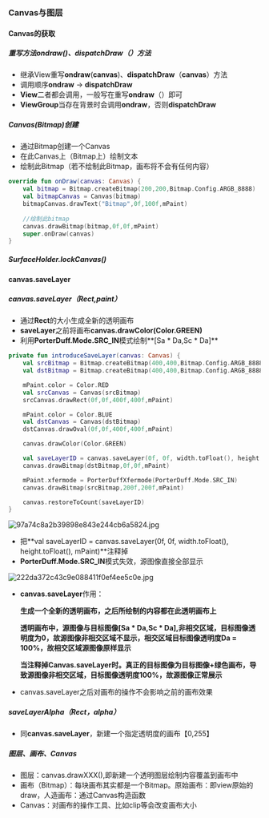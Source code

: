 ### Canvas与图层

#### Canvas的获取

##### 重写方法ondraw()、dispatchDraw（）方法

- 继承View重写**ondraw**(**canvas**)、**dispatchDraw**（**canvas**）方法
- 调用顺序**ondraw** -> **dispatchDraw**
- **View**二者都会调用，一般写在重写**ondraw**（）即可
- **ViewGroup**当存在背景时会调用**ondraw**，否则**dispatchDraw**

##### Canvas(Bitmap)创建

- 通过Bitmap创建一个Canvas
- 在此Canvas上（Bitmap上）绘制文本
- 绘制此Bitmap（若不绘制此Bitmap，画布将不会有任何内容）

```kotlin
override fun onDraw(canvas: Canvas) {
    val bitmap = Bitmap.createBitmap(200,200,Bitmap.Config.ARGB_8888)
    val bitmapCanvas = Canvas(bitmap)
    bitmapCanvas.drawText("Bitmap",0f,100f,mPaint)
    
    //绘制此bitmap
    canvas.drawBitmap(bitmap,0f,0f,mPaint)
    super.onDraw(canvas)
}
```

##### SurfaceHolder.lockCanvas()

#### canvas.saveLayer

##### canvas.saveLayer（Rect,paint）

- 通过**Rect**的大小生成全新的透明画布
- **saveLayer**之前将画布**canvas.drawColor(Color.GREEN)**
- 利用**PorterDuff.Mode.SRC_IN**模式绘制**[Sa * Da,Sc * Da]**

```kotlin
private fun introduceSaveLayer(canvas: Canvas) {
    val srcBitmap = Bitmap.createBitmap(400,400,Bitmap.Config.ARGB_8888)
    val dstBitmap = Bitmap.createBitmap(400,400,Bitmap.Config.ARGB_8888)

    mPaint.color = Color.RED
    val srcCanvas = Canvas(srcBitmap)
    srcCanvas.drawRect(0f,0f,400f,400f,mPaint)

    mPaint.color = Color.BLUE
    val dstCanvas = Canvas(dstBitmap)
    dstCanvas.drawOval(0f,0f,400f,400f,mPaint)

    canvas.drawColor(Color.GREEN)

    val saveLayerID = canvas.saveLayer(0f, 0f, width.toFloat(), height.toFloat(), mPaint)
    canvas.drawBitmap(dstBitmap,0f,0f,mPaint)

    mPaint.xfermode = PorterDuffXfermode(PorterDuff.Mode.SRC_IN)
    canvas.drawBitmap(srcBitmap,200f,200f,mPaint)

    canvas.restoreToCount(saveLayerID)
}
```

![97a74c8a2b39898e843e244cb6a5824.jpg](https://s2.loli.net/2024/01/27/FD7yV4dCnKzqPMR.jpg)

- 把**val saveLayerID = canvas.saveLayer(0f, 0f, width.toFloat(), height.toFloat(), mPaint)**注释掉
- **PorterDuff.Mode.SRC_IN**模式失效，源图像直接全部显示

![222da372c43c9e088411f0ef4ee5c0e.jpg](https://s2.loli.net/2024/01/27/459NI8PcMjSsXJl.jpg)

- **canvas.saveLayer**作用：

  **生成一个全新的透明画布，之后所绘制的内容都在此透明画布上**

  **透明画布中，源图像与目标图像[Sa * Da,Sc * Da],非相交区域，目标图像透明度为0，故源图像非相交区域不显示，相交区域目标图像透明度Da = 100%，故相交区域源图像原样显示**

  **当注释掉Canvas.saveLayer时。真正的目标图像为目标图像+绿色画布，导致源图像非相交区域，目标图像透明度100%，故源图像正常展示**

- canvas.saveLayer之后对画布的操作不会影响之前的画布效果

##### saveLayerAlpha（Rect，alpha）

- 同**canvas.saveLayer**，新建一个指定透明度的画布【0,255】

##### 图层、画布、Canvas

- 图层：canvas.drawXXX(),即新建一个透明图层绘制内容覆盖到画布中
- 画布（Bitmap）：每块画布其实都是一个Bitmap。原始画布：即view原始的draw，人造画布：通过Canvas构造函数
- Canvas：对画布的操作工具、比如clip等会改变画布大小